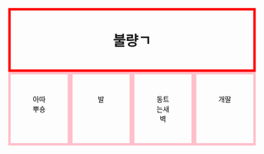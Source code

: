 <html>
  <head>
    <meta charset="utf-8">
    <title>불량ㄱ</title>
    <style>
      #grid{
        display: grid;
        grid-template-columns: 1fr 1fr 1fr 1fr;
        border: 0;
        padding: 0;
      }
      div{
        border: 5px solid pink;
        text-align: center;
        padding: 40px;
      }
      h1{
        border: 5px solid red;
        text-align: center;
        margin: 0;
        padding: 40px;
      }
      a{
        color: black;
        text-decoration: none;
      }
    </style>
  </head>
  <body>
    <h1>불량ㄱ</h1>
    <div id="grid">
        <div><a href="https://dongnyuk.github.io/bulryanggiuk/addabbussyong.html" title="아따뿌숑 보러가기">아따뿌숑</a></div>
        <div><a href="https://dongnyuk.github.io/bulryanggiuk/bal.html" title="발 보러가기">발</a></div>
        <div><a href="https://dongnyuk.github.io/bulryanggiuk/dongteuneunsaebyuk.html" title="동트는새벽 보러가기">동트는새벽</a></div>
        <div><a href="https://dongnyuk.github.io/bulryanggiuk/gaeddal.html" title="개딸 보러가기">개딸</a></div>
    </div>
  </body>
</html>
